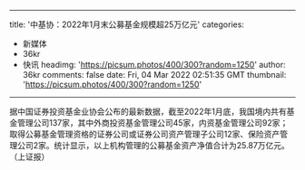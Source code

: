 
---
title: '中基协：2022年1月末公募基金规模超25万亿元'
categories: 
 - 新媒体
 - 36kr
 - 快讯
headimg: 'https://picsum.photos/400/300?random=1250'
author: 36kr
comments: false
date: Fri, 04 Mar 2022 02:51:35 GMT
thumbnail: 'https://picsum.photos/400/300?random=1250'
---

<div>   
据中国证券投资基金业协会公布的最新数据，截至2022年1月底，我国境内共有基金管理公司137家，其中外商投资基金管理公司45家，内资基金管理公司92家；取得公募基金管理资格的证券公司或证券公司资产管理子公司12家、保险资产管理公司2家。统计显示，以上机构管理的公募基金资产净值合计为25.87万亿元。（上证报）  
</div>
            